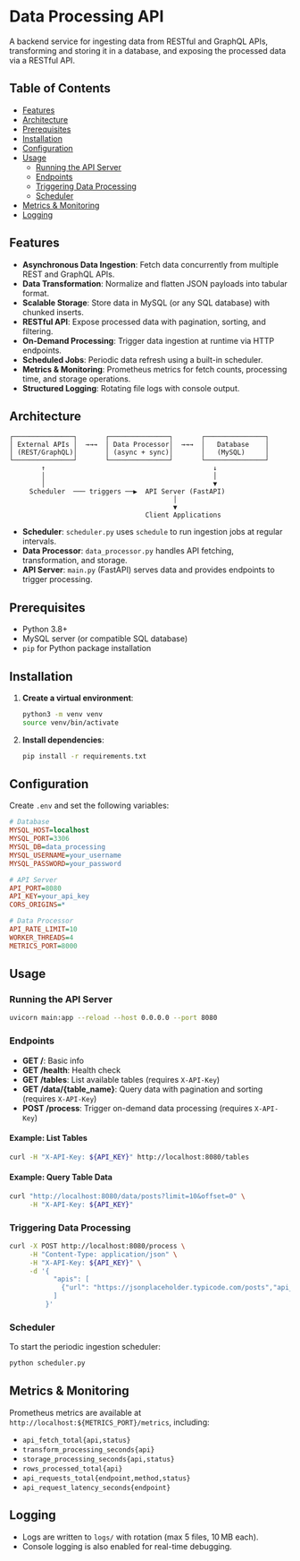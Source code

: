 # Data Processing API

A backend service for ingesting data from RESTful and GraphQL APIs, transforming and storing it in a database, and exposing the processed data via a RESTful API.

## Table of Contents

- [Features](#features)
- [Architecture](#architecture)
- [Prerequisites](#prerequisites)
- [Installation](#installation)
- [Configuration](#configuration)
- [Usage](#usage)
  - [Running the API Server](#running-the-api-server)
  - [Endpoints](#endpoints)
  - [Triggering Data Processing](#triggering-data-processing)
  - [Scheduler](#scheduler)
- [Metrics & Monitoring](#metrics--monitoring)
- [Logging](#logging)

## Features

- **Asynchronous Data Ingestion**: Fetch data concurrently from multiple REST and GraphQL APIs.
- **Data Transformation**: Normalize and flatten JSON payloads into tabular format.
- **Scalable Storage**: Store data in MySQL (or any SQL database) with chunked inserts.
- **RESTful API**: Expose processed data with pagination, sorting, and filtering.
- **On-Demand Processing**: Trigger data ingestion at runtime via HTTP endpoints.
- **Scheduled Jobs**: Periodic data refresh using a built-in scheduler.
- **Metrics & Monitoring**: Prometheus metrics for fetch counts, processing time, and storage operations.
- **Structured Logging**: Rotating file logs with console output.

## Architecture

```plaintext
┌───────────────┐       ┌───────────────┐       ┌───────────────┐
│ External APIs │  →→→  │ Data Processor│  →→→  │   Database    │
│ (REST/GraphQL)│       │ (async + sync)│       │   (MySQL)     │
└───────────────┘       └───────────────┘       └───────────────┘
        ↑                                          ↓
        │                                          │
        │                                          ▼
     Scheduler  ─── triggers ──▶  API Server (FastAPI)
                                         │
                                         ▼
                                  Client Applications
```

- **Scheduler**: `scheduler.py` uses `schedule` to run ingestion jobs at regular intervals.
- **Data Processor**: `data_processor.py` handles API fetching, transformation, and storage.
- **API Server**: `main.py` (FastAPI) serves data and provides endpoints to trigger processing.

## Prerequisites

- Python 3.8+
- MySQL server (or compatible SQL database)
- `pip` for Python package installation

## Installation

1. **Create a virtual environment**:
   ```bash
   python3 -m venv venv
   source venv/bin/activate
   ```
2. **Install dependencies**:
   ```bash
   pip install -r requirements.txt
   ```

## Configuration

Create `.env` and set the following variables:

```ini
# Database
MYSQL_HOST=localhost
MYSQL_PORT=3306
MYSQL_DB=data_processing
MYSQL_USERNAME=your_username
MYSQL_PASSWORD=your_password

# API Server
API_PORT=8080
API_KEY=your_api_key
CORS_ORIGINS=*

# Data Processor
API_RATE_LIMIT=10
WORKER_THREADS=4
METRICS_PORT=8000
```

## Usage

### Running the API Server

```bash
uvicorn main:app --reload --host 0.0.0.0 --port 8080
```

### Endpoints

- **GET /**: Basic info
- **GET /health**: Health check
- **GET /tables**: List available tables (requires `X-API-Key`)
- **GET /data/{table_name}**: Query data with pagination and sorting (requires `X-API-Key`)
- **POST /process**: Trigger on-demand data processing (requires `X-API-Key`)

#### Example: List Tables
```bash
curl -H "X-API-Key: ${API_KEY}" http://localhost:8080/tables
```

#### Example: Query Table Data
```bash
curl "http://localhost:8080/data/posts?limit=10&offset=0" \
     -H "X-API-Key: ${API_KEY}"
```

### Triggering Data Processing

```bash
curl -X POST http://localhost:8080/process \
     -H "Content-Type: application/json" \
     -H "X-API-Key: ${API_KEY}" \
     -d '{
           "apis": [
             {"url": "https://jsonplaceholder.typicode.com/posts","api_type": "REST","label": "posts"}
           ]
         }'
```

### Scheduler

To start the periodic ingestion scheduler:

```bash
python scheduler.py
```

## Metrics & Monitoring

Prometheus metrics are available at `http://localhost:${METRICS_PORT}/metrics`, including:

- `api_fetch_total{api,status}`
- `transform_processing_seconds{api}`
- `storage_processing_seconds{api,status}`
- `rows_processed_total{api}`
- `api_requests_total{endpoint,method,status}`
- `api_request_latency_seconds{endpoint}`

## Logging

- Logs are written to `logs/` with rotation (max 5 files, 10 MB each).
- Console logging is also enabled for real-time debugging.

